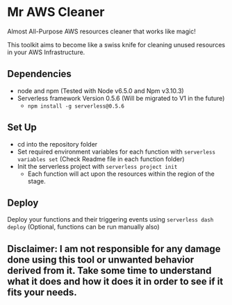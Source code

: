 # Mr AWS Cleaner

Almost All-Purpose AWS resources cleaner that works like magic!

This toolkit aims to become like a swiss knife for cleaning unused resources in your AWS Infrastructure.

## Dependencies
* node and npm (Tested with Node v6.5.0 and Npm v3.10.3)
* Serverless framework Version 0.5.6 (Will be migrated to V1 in the future)
  * `npm install -g serverless@0.5.6`

## Set Up
* cd into the repository folder
* Set required environment variables for each function with `serverless variables set` (Check Readme file in each function folder) 
* Init the serverless project with `serverless project init`
  * Each function will act upon the resources within the region of the stage.

## Deploy
Deploy your functions and their triggering events using `serverless dash deploy` (Optional, functions can be run manually also)

## Disclaimer: I am not responsible for any damage done using this tool or unwanted behavior derived from it. Take some time to understand what it does and how it does it in order to see if it fits your needs.
